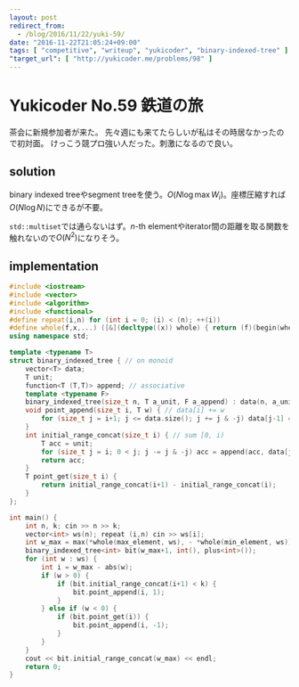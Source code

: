 ```yaml
---
layout: post
redirect_from:
  - /blog/2016/11/22/yuki-59/
date: "2016-11-22T21:05:24+09:00"
tags: [ "competitive", "writeup", "yukicoder", "binary-indexed-tree" ]
"target_url": [ "http://yukicoder.me/problems/98" ]
---
```


# Yukicoder No.59 鉄道の旅

茶会に新規参加者が来た。
先々週にも来てたらしいが私はその時居なかったので初対面。
けっこう競プロ強い人だった。刺激になるので良い。

## solution

binary indexed treeやsegment treeを使う。$O(N \log \max W_i)$。座標圧縮すれば$O(N \log N)$にできるが不要。

`std::multiset`では通らないはず。$n$-th elementやiterator間の距離を取る関数を触れないので$O(N^2)$になりそう。

## implementation

``` c++
#include <iostream>
#include <vector>
#include <algorithm>
#include <functional>
#define repeat(i,n) for (int i = 0; (i) < (n); ++(i))
#define whole(f,x,...) ([&](decltype((x)) whole) { return (f)(begin(whole), end(whole), ## __VA_ARGS__); })(x)
using namespace std;

template <typename T>
struct binary_indexed_tree { // on monoid
    vector<T> data;
    T unit;
    function<T (T,T)> append; // associative
    template <typename F>
    binary_indexed_tree(size_t n, T a_unit, F a_append) : data(n, a_unit), unit(a_unit), append(a_append) {}
    void point_append(size_t i, T w) { // data[i] += w
        for (size_t j = i+1; j <= data.size(); j += j & -j) data[j-1] = append(data[j-1], w);
    }
    int initial_range_concat(size_t i) { // sum [0, i)
        T acc = unit;
        for (size_t j = i; 0 < j; j -= j & -j) acc = append(acc, data[j-1]);
        return acc;
    }
    T point_get(size_t i) {
        return initial_range_concat(i+1) - initial_range_concat(i);
    }
};

int main() {
    int n, k; cin >> n >> k;
    vector<int> ws(n); repeat (i,n) cin >> ws[i];
    int w_max = max(*whole(max_element, ws), - *whole(min_element, ws));
    binary_indexed_tree<int> bit(w_max+1, int(), plus<int>());
    for (int w : ws) {
        int i = w_max - abs(w);
        if (w > 0) {
            if (bit.initial_range_concat(i+1) < k) {
                bit.point_append(i, 1);
            }
        } else if (w < 0) {
            if (bit.point_get(i)) {
                bit.point_append(i, -1);
            }
        }
    }
    cout << bit.initial_range_concat(w_max) << endl;
    return 0;
}
```
